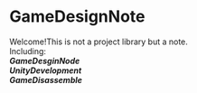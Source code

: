 # GameDesignNote<br>
Welcome!This is not a project library but a note.<br>
Including:<br>
**_GameDesginNode_**<br>
**_UnityDevelopment_**<br>
**_GameDisassemble_**<br>
